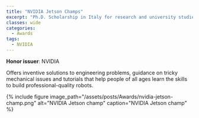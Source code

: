 ```yaml
---
title: "NVIDIA Jetson Champs"
excerpt: "Ph.D. Scholarship in Italy for research and university studies"
classes: wide
categories:
  - Awards
tags:
  - NVIDIA
---
```


**Honor issuer**: NVIDIA

Offers inventive solutions to engineering problems, guidance on tricky mechanical issues and tutorials that help people of all ages learn the skills to build professional-quality robots.

{% include figure image_path="/assets/posts/Awards/nvidia-jetson-champ.png" alt="NVIDIA Jetson champ" caption="NVIDIA Jetson champ" %}